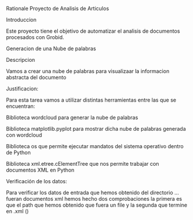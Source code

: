 Rationale Proyecto de Analisis de Articulos 

Introduccion 

Este proyecto tiene el objetivo de automatizar el analisis de documentos procesados con Grobid. 

Generacion de una Nube de palabras 

Descripcion 

Vamos a crear una nube de palabras para visualizaar la informacion abstracta del documento 

Justificacion: 

Para esta tarea vamos a utilizar distintas herramientas entre las que se encuentran: 

Biblioteca wordcloud para generar la nube de palabras 

Biblioteca matplotlib.pyplot para mostrar dicha nube de palabras generada con wordcloud 

Biblioteca os que permite ejecutar mandatos del sistema operativo dentro de Python 

Biblioteca xml.etree.cElementTree que nos permite trabajar con documentos XML en Python 

Verificación de los datos: 

Para verificar los datos de entrada que hemos obtenido del directorio ... fueran documentos xml hemos hecho dos comprobaciones la primera es que el path que hemos obtenido que fuera un file y la segunda que termine en .xml () 
